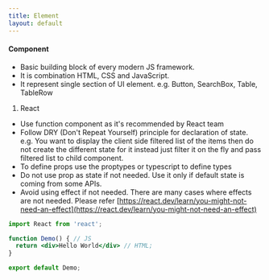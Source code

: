 ```yaml
---
title: Element
layout: default
---
```

#### Component

- Basic building block of every modern JS framework.
- It is combination HTML, CSS and JavaScript. 
- It represent single section of UI element. e.g. Button, SearchBox, Table, TableRow 

1. React   
- Use function component as it's recommended by React team
- Follow DRY (Don't Repeat Yourself) principle for declaration of state. e.g. You want to display the client side filtered list of the items then do not create the different state for it instead just filter it on the fly and pass filtered list to child component. 
- To define props use the proptypes or typescript to define types
- Do not use prop as state if not needed. Use it only if default state is coming from some APIs.
- Avoid using effect if not needed. There are many cases where effects are not needed. Please refer [https://react.dev/learn/you-might-not-need-an-effect](https://react.dev/learn/you-might-not-need-an-effect) 


```jsx
import React from 'react';

function Demo() { // JS
  return <div>Hello World</div> // HTML;
}

export default Demo;
```
